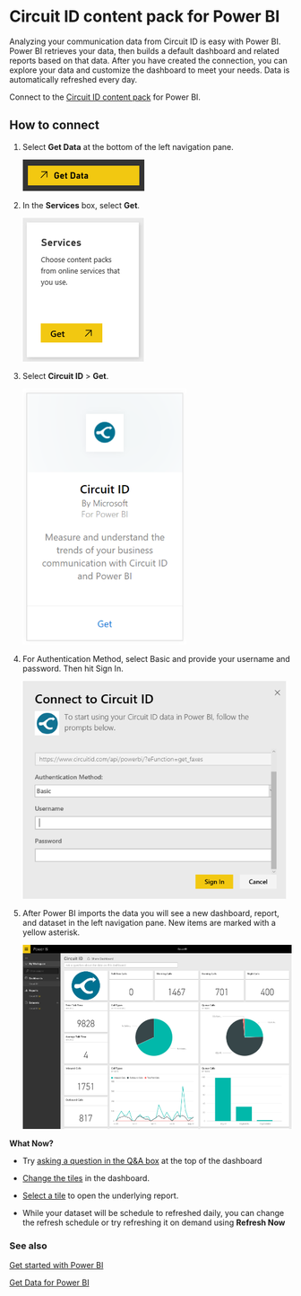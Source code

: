 <properties
   pageTitle="Circuit ID content pack"
   description="Circuit ID content pack for Power BI"
   services="powerbi"
   documentationCenter=""
   authors="joeshoukry"
   manager="erikre"
   backup="maggiesMSFT"
   editor=""
   tags=""
   qualityFocus="no"
   qualityDate=""/>

<tags
   ms.service="powerbi"
   ms.devlang="NA"
   ms.topic="article"
   ms.tgt_pltfrm="NA"
   ms.workload="powerbi"
   ms.date="03/10/2017"
   ms.author="yshoukry"/>
# Circuit ID content pack for Power&nbsp;BI

Analyzing your communication data from Circuit ID is easy with Power BI. Power BI retrieves your data, then builds a default dashboard and related reports based on that data. After you have created the connection, you can explore your data and customize the dashboard to meet your needs. Data is automatically refreshed every day.

Connect to the [Circuit ID content pack](https://app.powerbi.com/getdata/services/circuitid) for Power BI.

## How to connect

1. Select **Get Data** at the bottom of the left navigation pane.

	![](media/powerbi-content-pack-circuit-id/getdata.PNG)

2. In the **Services** box, select **Get**.

	![](media/powerbi-content-pack-circuit-id/services.PNG)

3. Select **Circuit ID** \> **Get**.

	![](media/powerbi-content-pack-circuit-id/circuitid.png)

4. For Authentication Method, select Basic and provide your username and password. Then hit Sign In.

	![](media/powerbi-content-pack-circuit-id/circuitID_login.png)

5. After Power BI imports the data you will see a new dashboard, report, and dataset in the left navigation pane. New items are marked with a yellow asterisk.

    ![](media/powerbi-content-pack-circuit-id/circuitID_dashboard_chrome.png)

**What Now?**

- Try [asking a question in the Q&A box](powerbi-service-q-and-a.md) at the top of the dashboard

- [Change the tiles](powerbi-service-edit-a-tile-in-a-dashboard.md) in the dashboard.

- [Select a tile](powerbi-service-dashboard-tiles.md) to open the underlying report.

- While your dataset will be schedule to refreshed daily, you can change the refresh schedule or try refreshing it on demand using **Refresh Now**


### See also

[Get started with Power BI](powerbi-service-get-started.md)

[Get Data for Power BI](powerbi-service-get-data.md)
